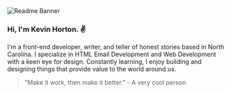<picture>
  <img src="https://github.com/kevnhortn/image-hosting-repo/readme-banner.gif" alt="Readme Banner" />
</picture>

### Hi, I'm Kevin Horton. :v:

I'm a front-end developer, writer, and teller of honest stories based in North Carolina. I specialize in HTML Email Development and Web Development with a keen eye for design. Constantly learning, I enjoy building and designing things that provide value to the world around us.

> "Make it work, then make it better." - A very cool person

